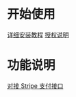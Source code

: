 # 开始使用
[详细安装教程](https://gitlab.com/maxitio/malio-theme-for-sspanel/wikis/详细安装教程)
[授权说明](https://gitlab.com/maxitio/malio-theme-for-sspanel/wikis/授权说明)

# 功能说明
[对接 Stripe 支付接口](https://gitlab.com/maxitio/malio-theme-for-sspanel/wikis/对接-Stripe-支付接口)